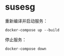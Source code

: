 # susesg

重新编译并启动服务： 
```shell
docker-compose up --build
```

停止服务： 

```shell
docker-compose down
```

